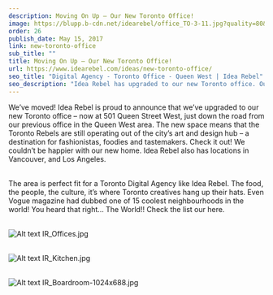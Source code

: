 ```yaml
---
description: Moving On Up – Our New Toronto Office!
image: https://blupp.b-cdn.net/idearebel/office_TO-3-11.jpg?quality=80&width=800
order: 26
publish_date: May 15, 2017
link: new-toronto-office
sub_title: ""
title: Moving On Up – Our New Toronto Office!
url: https://www.idearebel.com/ideas/new-toronto-office/
seo_title: "Digital Agency - Toronto Office - Queen West | Idea Rebel"
seo_description: "Idea Rebel has upgraded to our new Toronto office. Our digital agency in Toronto is now located at 80 Mitchell Avenue, the city’s art and design hub."
---
```

We’ve moved! Idea Rebel is proud to announce that we’ve upgraded to our new Toronto office – now at 501 Queen Street West, just down the road from our previous office in the Queen West area. The new space means that the Toronto Rebels are still operating out of the city’s art and design hub – a destination for fashionistas, foodies and tastemakers. Check it out! We couldn’t be happier with our new home. Idea Rebel also has locations in Vancouver, and Los Angeles.

\
The area is perfect fit for a Toronto Digital Agency like Idea Rebel. The food, the people, the culture, it’s where Toronto creatives hang up their hats. Even Vogue magazine had dubbed one of 15 coolest neighbourhoods in the world!  You heard that right… The World!!  Check the list our here.

\
![Alt text](https://blupp.b-cdn.net/idearebel/IR_Offices.jpg?quality=80&width=800?quality=80&width=800 "a title")
IR_Offices.jpg

\
![Alt text](https://blupp.b-cdn.net/idearebel/IR_Kitchen.jpg?quality=80&width=800?quality=80&width=800 "a title")
IR_Kitchen.jpg

\
![Alt text](https://blupp.b-cdn.net/idearebel/IR_Boardroom-1024x688.jpg?quality=80&width=800?quality=80&width=800 "a title")
IR_Boardroom-1024x688.jpg
